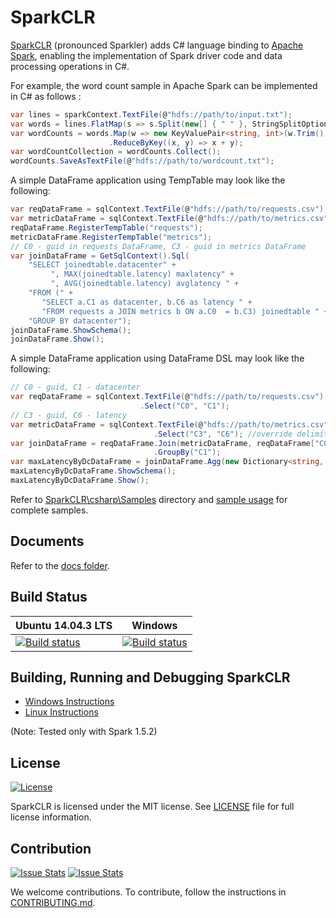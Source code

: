 # SparkCLR

[SparkCLR](https://github.com/Microsoft/SparkCLR) (pronounced Sparkler) adds C# language binding to [Apache Spark](https://spark.apache.org/), enabling the implementation of Spark driver code and data processing operations in C#.

For example, the word count sample in Apache Spark can be implemented in C# as follows :

```c#
var lines = sparkContext.TextFile(@"hdfs://path/to/input.txt");  
var words = lines.FlatMap(s => s.Split(new[] { " " }, StringSplitOptions.None));
var wordCounts = words.Map(w => new KeyValuePair<string, int>(w.Trim(), 1))  
                      .ReduceByKey((x, y) => x + y);  
var wordCountCollection = wordCounts.Collect();  
wordCounts.SaveAsTextFile(@"hdfs://path/to/wordcount.txt");  
```

A simple DataFrame application using TempTable may look like the following:

```c#
var reqDataFrame = sqlContext.TextFile(@"hdfs://path/to/requests.csv");
var metricDataFrame = sqlContext.TextFile(@"hdfs://path/to/metrics.csv");
reqDataFrame.RegisterTempTable("requests");
metricDataFrame.RegisterTempTable("metrics");
// C0 - guid in requests DataFrame, C3 - guid in metrics DataFrame  
var joinDataFrame = GetSqlContext().Sql(  
    "SELECT joinedtable.datacenter" +
         ", MAX(joinedtable.latency) maxlatency" +
         ", AVG(joinedtable.latency) avglatency " + 
    "FROM (" +
       "SELECT a.C1 as datacenter, b.C6 as latency " +  
       "FROM requests a JOIN metrics b ON a.C0  = b.C3) joinedtable " +   
    "GROUP BY datacenter");
joinDataFrame.ShowSchema();
joinDataFrame.Show();
```

A simple DataFrame application using DataFrame DSL may look like the following:

```  c#
// C0 - guid, C1 - datacenter
var reqDataFrame = sqlContext.TextFile(@"hdfs://path/to/requests.csv")  
                             .Select("C0", "C1");    
// C3 - guid, C6 - latency   
var metricDataFrame = sqlContext.TextFile(@"hdfs://path/to/metrics.csv", ",", false, true)
                                .Select("C3", "C6"); //override delimiter, hasHeader & inferSchema
var joinDataFrame = reqDataFrame.Join(metricDataFrame, reqDataFrame["C0"] == metricDataFrame["C3"])
                                .GroupBy("C1");
var maxLatencyByDcDataFrame = joinDataFrame.Agg(new Dictionary<string, string> { { "C6", "max" } });
maxLatencyByDcDataFrame.ShowSchema();
maxLatencyByDcDataFrame.Show();
```

Refer to [SparkCLR\csharp\Samples](csharp/Samples) directory and [sample usage](csharp/Samples/Microsoft.Spark.CSharp/samplesusage.md) for complete samples.

## Documents

Refer to the [docs folder](docs).

## Build Status

|Ubuntu 14.04.3 LTS |Windows |
|-------------------|:------:|
|[![Build status](https://travis-ci.org/Microsoft/SparkCLR.svg?branch=master)](https://travis-ci.org/Microsoft/SparkCLR) |[![Build status](https://ci.appveyor.com/api/projects/status/lflkua81gg0swv6i/branch/master?svg=true)](https://ci.appveyor.com/project/SparkCLR/sparkclr/branch/master) |

## Building, Running and Debugging SparkCLR

* [Windows Instructions](windows-instructions.md)
* [Linux Instructions](linux-instructions.md)

(Note: Tested only with Spark 1.5.2)

## License

[![License](https://img.shields.io/badge/license-MIT-blue.svg?style=plastic)](https://github.com/Microsoft/SparkCLR/blob/master/LICENSE)

SparkCLR is licensed under the MIT license. See [LICENSE](LICENSE) file for full license information.

## Contribution

[![Issue Stats](http://issuestats.com/github/Microsoft/SparkCLR/badge/pr)](http://issuestats.com/github/Microsoft/SparkCLR)
[![Issue Stats](http://issuestats.com/github/Microsoft/SparkCLR/badge/issue)](http://issuestats.com/github/Microsoft/SparkCLR)

We welcome contributions. To contribute, follow the instructions in [CONTRIBUTING.md](CONTRIBUTING.md). 
